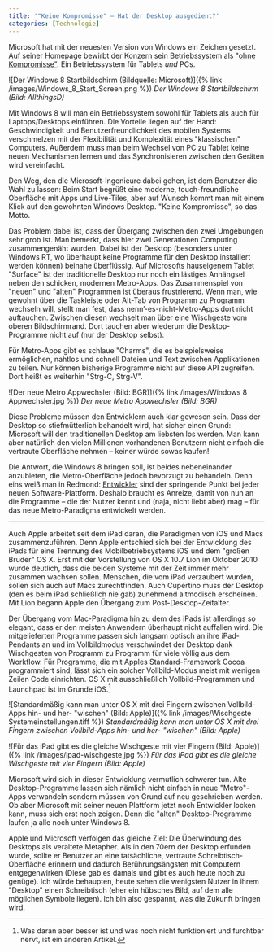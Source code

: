 ```yaml
---
title: '"Keine Kompromisse" – Hat der Desktop ausgedient?'
categories: [Technologie]
---
```


Microsoft hat mit der neuesten Version von Windows ein Zeichen gesetzt. Auf seiner Homepage bewirbt der Konzern sein Betriebssystem als ["ohne Kompromisse"](http://www.microsoft.com/de-at/windows/business/benefits/productivity.aspx). Ein Betriebssystem für Tablets *und* PCs.

![Der Windows 8 Startbildschirm (Bildquelle: Microsoft)]({% link /images/Windows_8_Start_Screen.png %})
*Der Windows 8 Startbildschirm (Bild: AllthingsD)*

Mit Windows 8 will man ein Betriebssystem sowohl für Tablets als auch für Laptops/Desktops einführen. Die Vorteile liegen auf der Hand: Geschwindigkeit und Benutzerfreundlichkeit des mobilen Systems verschmelzen mit der Flexibilität und Komplexität eines "klassischen" Computers. Außerdem muss man beim Wechsel von PC zu Tablet keine neuen Mechanismen lernen und das Synchronisieren zwischen den Geräten wird vereinfacht.

Den Weg, den die Microsoft-Ingenieure dabei gehen, ist dem Benutzer die Wahl zu lassen: Beim Start begrüßt eine moderne, touch-freundliche Oberfläche mit Apps und Live-Tiles, aber auf Wunsch kommt man mit einem Klick auf den gewohnten Windows Desktop. "Keine Kompromisse", so das Motto.

Das Problem dabei ist, dass der Übergang zwischen den zwei Umgebungen sehr grob ist. Man bemerkt, dass hier zwei Generationen Computing zusammengenäht wurden. Dabei ist der Desktop (besonders unter Windows RT, wo überhaupt keine Programme für den Desktop installiert werden können) beinahe überflüssig. Auf Microsofts hauseigenem Tablet "Surface" ist der traditionelle Desktop nur noch ein lästiges Anhängsel neben den schicken, modernen Metro-Apps. Das Zusammenspiel von "neuen" und "alten" Programmen ist überaus frustrierend. Wenn man, wie gewohnt über die Taskleiste oder Alt-Tab von Programm zu Programm wechseln will, stellt man fest, dass nenn’-es-nicht-Metro-Apps dort nicht auftauchen. Zwischen diesen wechselt man über eine Wischgeste vom oberen Bildschirmrand. Dort tauchen aber wiederum die Desktop-Programme nicht auf (nur der Desktop selbst).

Für Metro-Apps gibt es schlaue "Charms", die es beispielsweise ermöglichen, nahtlos und schnell Dateien und Text zwischen Applikationen zu teilen. Nur können bisherige Programme nicht auf diese API zugreifen. Dort heißt es weiterhin "Strg-C, Strg-V".

![Der neue Metro Appwechsler (Bild: BGR)]({% link /images/Windows 8 Appwechsler.jpg %})
*Der neue Metro Appwechsler (Bild: BGR)*

Diese Probleme müssen den Entwicklern auch klar gewesen sein. Dass der Desktop so stiefmütterlich behandelt wird, hat sicher einen Grund: Microsoft will den traditionellen Desktop am liebsten los werden. Man kann aber natürlich den vielen Millionen vorhandenen Benutzern nicht einfach die vertraute Oberfläche nehmen – keiner würde sowas kaufen! 

Die Antwort, die Windows 8 bringen soll, ist beides nebeneinander anzubieten, die Metro-Oberfläche jedoch bevorzugt zu behandeln. Denn eins weiß man in Redmond: [Entwickler](https://www.youtube.com/watch?v=wvsboPUjrGc) sind der springende Punkt bei jeder neuen Software-Plattform. Deshalb braucht es Anreize, damit von nun an die Programme – die der Nutzer kennt und (naja, nicht liebt aber) mag – für das neue Metro-Paradigma entwickelt werden.

-----

Auch Apple arbeitet seit dem iPad daran, die Paradigmen von iOS und Macs zusammenzuführen. Denn Apple entschied sich bei der Entwicklung des iPads für eine Trennung des Mobilbetriebsystems iOS und dem "großen Bruder" OS X. Erst mit der Vorstellung von OS X 10.7 Lion im Oktober 2010 wurde deutlich, dass die beiden Systeme mit der Zeit immer mehr zusammen wachsen sollen. Menschen, die vom iPad verzaubert wurden, sollen sich auch auf Macs zurechtfinden. Auch Cupertino muss der Desktop (den es beim iPad schließlich nie gab) zunehmend altmodisch erscheinen. Mit Lion begann Apple den Übergang zum Post-Desktop-Zeitalter.

Der Übergang vom Mac-Paradigma hin zu dem des iPads ist allerdings so elegant, dass er den meisten Anwendern überhaupt nicht auffallen wird. Die mitgelieferten Programme passen sich langsam optisch an ihre iPad-Pendants an und im Vollbildmodus verschwindet der Desktop dank Wischgesten von Programm zu Programm für viele völlig aus dem Workflow.  Für Programme, die mit Apples Standard-Framework Cocoa programmiert sind, lässt sich ein solcher Vollbild-Modus meist mit wenigen Zeilen Code einrichten. OS X mit ausschließlich Vollbild-Programmen und Launchpad ist im Grunde iOS.[^1]

![Standardmäßig kann man unter OS X mit drei Fingern zwischen Vollbild-Apps hin- und her- "wischen" (Bild: Apple)]({% link /images/Wischgeste Systemeinstellungen.tiff %})
*Standardmäßig kann man unter OS X mit drei Fingern zwischen Vollbild-Apps hin- und her- "wischen" (Bild: Apple)*

![Für das iPad gibt es die gleiche Wischgeste mit vier Fingern (Bild: Apple)]({% link /images/ipad-wischgeste.jpg %})
*Für das iPad gibt es die gleiche Wischgeste mit vier Fingern (Bild: Apple)*

Microsoft wird sich in dieser Entwicklung vermutlich schwerer tun. Alte Desktop-Programme lassen sich nämlich nicht einfach in neue "Metro"-Apps verwandeln sondern müssen von Grund auf neu geschrieben werden. Ob aber Microsoft mit seiner neuen Plattform jetzt noch Entwickler locken kann, muss sich erst noch zeigen. Denn die "alten" Desktop-Programme laufen ja alle noch unter Windows 8.

Apple und Microsoft verfolgen das gleiche Ziel: Die Überwindung des Desktops als veraltete Metapher. Als in den 70ern der Desktop erfunden wurde, sollte er Benutzer an eine tatsächliche, vertraute Schreibtisch-Oberfläche erinnern und dadurch Berührungsängsten mit Computern entgegenwirken (Diese gab es damals und gibt es auch heute noch zu genüge). Ich würde behaupten, heute sehen die wenigsten Nutzer in ihrem "Desktop" einen Schreibtisch (eher ein hübsches Bild, auf dem alle möglichen Symbole liegen). Ich bin also gespannt, was die Zukunft bringen wird.

[^1]: Was daran aber besser ist und was noch nicht funktioniert und furchtbar nervt, ist ein anderen Artikel.